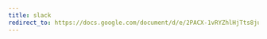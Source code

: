 ```yaml
---
title: slack
redirect_to: https://docs.google.com/document/d/e/2PACX-1vRYZhlHjTts8juYs_FMWOAxc2-YrcgDnLNxpniWcpLVYDfVFvWAmaUga26WiyHrBQmkhxD_O3fugzwD/pub
---
```

